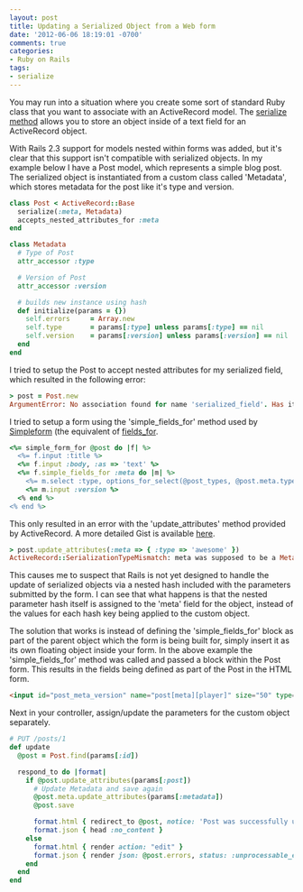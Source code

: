 ```yaml
---
layout: post
title: Updating a Serialized Object from a Web form
date: '2012-06-06 18:19:01 -0700'
comments: true
categories:
- Ruby on Rails
tags:
- serialize
---
```


You may run into a situation where you create some sort of standard Ruby class
that you want to associate with an ActiveRecord model. The [serialize method]
allows you to store an object inside of a text field for an ActiveRecord object.

With Rails 2.3 support for models nested within forms was added, but it's clear
that this support isn't compatible with serialized objects. In my example below
I have a Post model, which represents a simple blog post. The serialized object
is instantiated from a custom class called 'Metadata', which stores metadata for
the post like it's type and version.
<!--more-->

``` ruby
class Post < ActiveRecord::Base
  serialize(:meta, Metadata)
  accepts_nested_attributes_for :meta
end
```

``` ruby
class Metadata
  # Type of Post
  attr_accessor :type

  # Version of Post
  attr_accessor :version

  # builds new instance using hash
  def initialize(params = {})
    self.errors     = Array.new
    self.type       = params[:type] unless params[:type] == nil
    self.version    = params[:version] unless params[:version] == nil
  end
end
```

I tried to setup the Post to accept nested attributes for my serialized field,
which resulted in the following error:

``` ruby
> post = Post.new
ArgumentError: No association found for name 'serialized_field'. Has it been defined yet?
```

I tried to setup a form using the 'simple_fields_for' method used by
[Simpleform] (the equivalent of [fields_for].

``` ruby
<%= simple_form_for @post do |f| %>
  <%= f.input :title %>
  <%= f.input :body, :as => 'text' %>
  <%= f.simple_fields_for :meta do |m| %>
    <%= m.select :type, options_for_select(@post_types, @post.meta.type) %>
    <%= m.input :version %>
  <% end %>
<% end %>
```

This only resulted in an error with the 'update_attributes' method provided by
ActiveRecord. A more detailed Gist is available [here].

``` ruby
> post.update_attributes(:meta => { :type => 'awesome' })
ActiveRecord::SerializationTypeMismatch: meta was supposed to be a Metadata, but was a Hash
```

This causes me to suspect that Rails is not yet designed to handle the update of
serialized objects via a nested hash included with the parameters submitted by
the form. I can see that what happens is that the nested parameter hash itself
is assigned to the 'meta' field for the object, instead of the values for each
hash key being applied to the custom object.

The solution that works is instead of defining the 'simple_fields_for' block as
part of the parent object which the form is being built for, simply insert it as
its own floating object inside your form. In the above example the
'simple_fields_for' method was called and passed a block within the Post form.
This results in the fields being defined as part of the Post in the HTML form.

``` html
<input id="post_meta_version" name="post[meta][player]" size="50" type="text">
```

Next in your controller, assign/update the parameters for the custom object
separately.

``` ruby
# PUT /posts/1
def update
  @post = Post.find(params[:id])

  respond_to do |format|
    if @post.update_attributes(params[:post])
      # Update Metadata and save again
      @post.meta.update_attributes(params[:metadata])
      @post.save

      format.html { redirect_to @post, notice: 'Post was successfully updated.' }
      format.json { head :no_content }
    else
      format.html { render action: "edit" }
      format.json { render json: @post.errors, status: :unprocessable_entity }
    end
  end
end
```

[here]: https://gist.github.com/2871786
[Simpleform]: https://github.com/plataformatec/simple_form
[fields_for]: http://apidock.com/rails/v3.2.1/ActionView/Helpers/FormBuilder/fields_for
[serialize method]: http://apidock.com/rails/ActiveRecord/AttributeMethods/Serialization/ClassMethods/serialize
